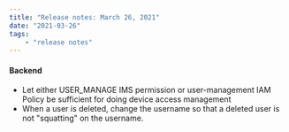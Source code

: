 ```yaml
---
title: "Release notes: March 26, 2021"
date: "2021-03-26"
tags:
    - "release notes"
---
```


#### Backend
- Let either USER_MANAGE IMS permission or user-management IAM Policy be sufficient for doing device access management
- When a user is deleted, change the username so that a deleted user is not "squatting" on the username.
